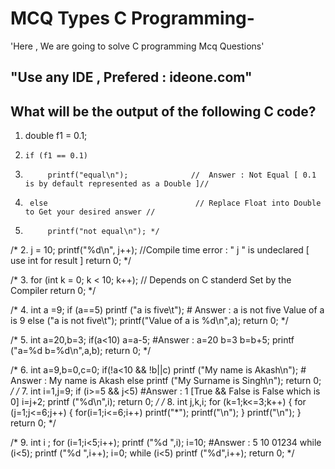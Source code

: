 # MCQ Types C Programming-
'Here , We are going to solve C programming Mcq Questions'
## "Use any IDE , Prefered : ideone.com" 

## What will be the output of the following C code?


 1.   double f1 = 0.1;
 2.     if (f1 == 0.1)
 3.          printf("equal\n");              //  Answer : Not Equal [ 0.1 is by default represented as a Double ]//
 4.      else                                 // Replace Float into Double to Get your desired answer //
 5.          printf("not equal\n"); */


/* 2.    j = 10;
        printf("%d\n", j++);                  //Compile time error :  " j " is undeclared [ use int for result ]
        return 0; */


/* 3. for (int k = 0; k < 10; k++);            // Depends on C standerd Set by the Compiler
        return 0; */


/* 4.  int a =9;
       if (a==5)
       printf ("a is five\t");                    # Answer : a is not five     Value of a is 9
       else
        ("a is not five\t");
       printf("Value of a is %d\n",a);
       return 0; */

/* 5.   int a=20,b=3;
        if(a<10)
            a=a-5;                                 #Answer : a=20    b=3
            b=b+5;
        printf ("a=%d   b=%d\n",a,b);
        return 0; */

/* 6.  int a=9,b=0,c=0;
          if(!a<10  && !b||c)
          printf ("My name is Akash\n");          # Answer : My name is Akash
          else
          printf ("My Surname is Singh\n");
          return 0; */
/* 7.
        int i=1,j=9;
         if (i>=5 && j<5)                         #Answer : 1 [True && False is False which is 0]
         i=j+2;
         printf ("%d\n",i);
         return 0; */
/* 8.
           int j,k,i;
           for (k=1;k<=3;k++)
            {
               for (j=1;j<=6;j++)
               {
                   for(i=1;i<=6;i++)
                    printf("*");
                    printf("\n");
               }
               printf("\n");
           }
           return 0; */

/* 9.    int i ;
             for (i=1;i<5;i++);
             printf ("%d ",i);
             i=10;                                #Answer : 5 10 01234
             while (i<5);
             printf ("%d ",i++);
             i=0;
             while (i<5)
                printf ("%d",i++);
             return 0; */
